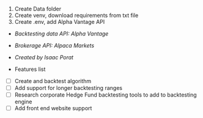 1. Create Data folder
2. Create venv, download requirements from txt file
3. Create .env, add Alpha Vantage API

- *Backtesting data API: Alpha Vantage*
- *Brokerage API: Alpaca Markets*
- *Created by Isaac Porat*

- Features list
- [ ] Create and backtest algorithm
- [ ] Add support for longer backtesting ranges 
- [ ] Research corporate Hedge Fund backtesting tools to add to backtesting engine
- [ ] Add front end website support